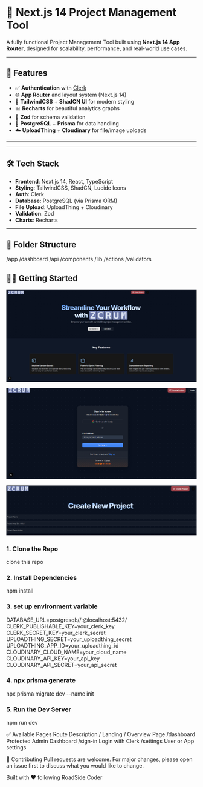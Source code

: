 # 🧠 Next.js 14 Project Management Tool

A fully functional Project Management Tool built using **Next.js 14 App Router**, designed for scalability, performance, and real-world use cases.

---

## 🚀 Features

- ✅ **Authentication** with [Clerk](https://clerk.dev)
- 🌐 **App Router** and layout system (Next.js 14)
- 🎨 **TailwindCSS** + **ShadCN UI** for modern styling
- 📊 **Recharts** for beautiful analytics graphs
- 🧠 **Zod** for schema validation
- 🔗 **PostgreSQL** + **Prisma** for data handling
- ☁️ **UploadThing** + **Cloudinary** for file/image uploads

---

---

## 🛠️ Tech Stack

- **Frontend**: Next.js 14, React, TypeScript
- **Styling**: TailwindCSS, ShadCN, Lucide Icons
- **Auth**: Clerk
- **Database**: PostgreSQL (via Prisma ORM)
- **File Upload**: UploadThing + Cloudinary
- **Validation**: Zod
- **Charts**: Recharts

---

## 📁 Folder Structure

/app
/dashboard
/api
/components
/lib
/actions
/validators

## 🧑‍💻 Getting Started

![alt text](/screenshots/image-2.png)

![alt text](/screenshots/image.png)

![alt text](/screenshots/image-1.png)

### 1. Clone the Repo

clone this repo

### 2. Install Dependencies

npm install

### 3. set up environment variable

DATABASE_URL=postgresql://<user>:<password>@localhost:5432/<your-db>
CLERK_PUBLISHABLE_KEY=your_clerk_key
CLERK_SECRET_KEY=your_clerk_secret
UPLOADTHING_SECRET=your_uploadthing_secret
UPLOADTHING_APP_ID=your_uploadthing_id
CLOUDINARY_CLOUD_NAME=your_cloud_name
CLOUDINARY_API_KEY=your_api_key
CLOUDINARY_API_SECRET=your_api_secret

### 4. npx prisma generate

npx prisma migrate dev --name init

### 5. Run the Dev Server

npm run dev

✅ Available Pages
Route Description
/ Landing / Overview Page
/dashboard Protected Admin Dashboard
/sign-in Login with Clerk
/settings User or App settings

🤝 Contributing
Pull requests are welcome. For major changes, please open an issue first to discuss what you would like to change.

Built with ❤️ following RoadSide Coder
